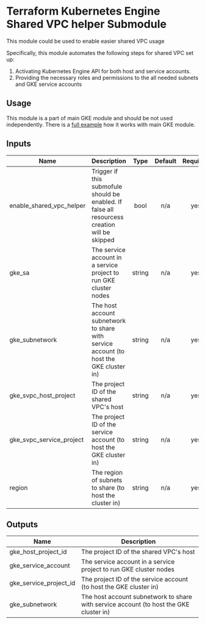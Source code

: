 # Terraform Kubernetes Engine Shared VPC helper Submodule

This module could be used to enable easier shared VPC usage

Specifically, this module automates the following steps for shared VPC set up:
1. Activating Kubernetes Engine API for both host and service accounts.
2. Providing the necessary roles and permissions to the all needed subnets and GKE service accounts

## Usage
This module is a part of main GKE module and should be not used independently.
There is a [full example](../../examples/shared_vpc_with_helper) how it works with main GKE module. 

 <!-- BEGINNING OF PRE-COMMIT-TERRAFORM DOCS HOOK -->
## Inputs

| Name | Description | Type | Default | Required |
|------|-------------|:----:|:-----:|:-----:|
| enable\_shared\_vpc\_helper | Trigger if this submofule should be enabled. If false all resourcess creation will be skipped | bool | n/a | yes |
| gke\_sa | The service account in a service project to run GKE cluster nodes | string | n/a | yes |
| gke\_subnetwork | The host account subnetwork to share with service account (to host the GKE cluster in) | string | n/a | yes |
| gke\_svpc\_host\_project | The project ID of the shared VPC's host | string | n/a | yes |
| gke\_svpc\_service\_project | The project ID of the service account (to host the GKE cluster in) | string | n/a | yes |
| region | The region of subnets to share (to host the cluster in) | string | n/a | yes |

## Outputs

| Name | Description |
|------|-------------|
| gke\_host\_project\_id | The project ID of the shared VPC's host |
| gke\_service\_account | The service account in a service project to run GKE cluster nodes |
| gke\_service\_project\_id | The project ID of the service account (to host the GKE cluster in) |
| gke\_subnetwork | The host account subnetwork to share with service account (to host the GKE cluster in) |

 <!-- END OF PRE-COMMIT-TERRAFORM DOCS HOOK -->
